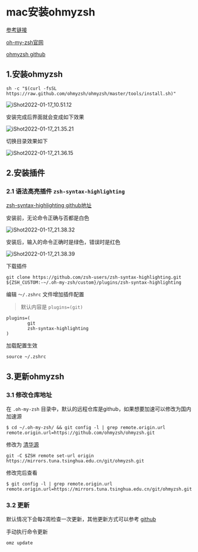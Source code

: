 # mac安装ohmyzsh

[参考链接](https://lilyssh.blog.csdn.net/article/details/118178091?spm=1001.2101.3001.6661.1&utm_medium=distribute.pc_relevant_t0.none-task-blog-2%7Edefault%7ECTRLIST%7Edefault-1.no_search_link&depth_1-utm_source=distribute.pc_relevant_t0.none-task-blog-2%7Edefault%7ECTRLIST%7Edefault-1.no_search_link&utm_relevant_index=1)

[oh-my-zsh官网](https://ohmyz.sh/)

[ohmyzsh github](https://github.com/ohmyzsh/ohmyzsh)



## 1.安装ohmyzsh

```shell
sh -c "$(curl -fsSL https://raw.github.com/ohmyzsh/ohmyzsh/master/tools/install.sh)"
```



![iShot2022-01-17_10.51.12](https://gitea.pptfz.cn/pptfz/picgo-images/raw/branch/master/img/iShot2022-01-17_10.51.12.png)



安装完成后界面就会变成如下效果

![iShot2022-01-17_21.35.21](https://gitea.pptfz.cn/pptfz/picgo-images/raw/branch/master/img/iShot2022-01-17_21.35.21.png)





切换目录效果如下

![iShot2022-01-17_21.36.15](https://gitea.pptfz.cn/pptfz/picgo-images/raw/branch/master/img/iShot2022-01-17_21.36.15.png)



## 2.安装插件

### 2.1 语法高亮插件 `zsh-syntax-highlighting`

[zsh-syntax-highlighting github地址](https://github.com/zsh-users/zsh-syntax-highlighting/)



安装前，无论命令正确与否都是白色

![iShot2022-01-17_21.38.32](https://gitea.pptfz.cn/pptfz/picgo-images/raw/branch/master/img/iShot2022-01-17_21.38.32.png)





安装后，输入的命令正确时是绿色，错误时是红色

![iShot2022-01-17_21.38.39](https://gitea.pptfz.cn/pptfz/picgo-images/raw/branch/master/img/iShot2022-01-17_21.38.39.png)





下载插件

```shell
git clone https://github.com/zsh-users/zsh-syntax-highlighting.git ${ZSH_CUSTOM:-~/.oh-my-zsh/custom}/plugins/zsh-syntax-highlighting
```



编辑 `～/.zshrc` 文件增加插件配置

> 默认内容是 `plugins=(git)`

```shell
plugins=(
        git
        zsh-syntax-highlighting
)
```



加载配置生效

```shell
source ~/.zshrc
```



## 3.更新ohmyzsh

### 3.1 修改仓库地址

在 `.oh-my-zsh` 目录中，默认的远程仓库是github，如果想要加速可以修改为国内加速源

```shell
$ cd ~/.oh-my-zsh/ && git config -l | grep remote.origin.url
remote.origin.url=https://github.com/ohmyzsh/ohmyzsh.git
```



修改为 [清华源](https://mirrors4.tuna.tsinghua.edu.cn/help/ohmyzsh.git/)

```shell
git -C $ZSH remote set-url origin https://mirrors.tuna.tsinghua.edu.cn/git/ohmyzsh.git
```



修改完后查看

```shell
$ git config -l | grep remote.origin.url
remote.origin.url=https://mirrors.tuna.tsinghua.edu.cn/git/ohmyzsh.git
```



### 3.2 更新

默认情况下会每2周检查一次更新，其他更新方式可以参考 [github](https://github.com/ohmyzsh/ohmyzsh?tab=readme-ov-file#getting-updates)

手动执行命令更新

```sh
omz update
```







